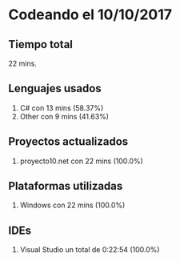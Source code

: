 # Codeando el 10/10/2017

## Tiempo total
22 mins.

## Lenguajes usados
1. C# con 13 mins (58.37%)
1. Other con 9 mins (41.63%)

## Proyectos actualizados
1. proyecto10.net con 22 mins (100.0%)

## Plataformas utilizadas
1. Windows con 22 mins (100.0%)

## IDEs
1. Visual Studio un total de 0:22:54 (100.0%)
